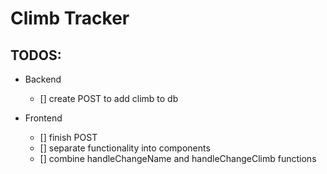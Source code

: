# Climb Tracker

## TODOS:

- Backend
  - [] create POST to add climb to db

- Frontend
  - [] finish POST
  - [] separate functionality into components
  - [] combine handleChangeName and handleChangeClimb functions